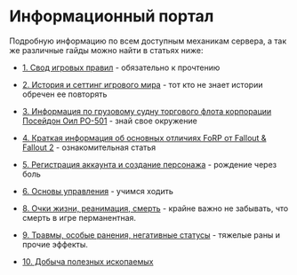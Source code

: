 # Информационный портал

Подробную информацию по всем доступным механикам сервера, а так же различные гайды можно найти в статьях ниже:

- [1. Свод игровых правил](/info/rules/) - обязательно к прочтению
- [2. История и сеттинг игрового мира](/info/lore/) - тот кто не знает истории обречен ее повторять
- [3. Информация по грузовому судну торгового флота корпорации Посейдон Оил PO-501](/info/poseidon/) - знай свое окружение
- [4. Краткая информация об основных отличиях FoRP от Fallout & Fallout 2](/info/intro1) - ознакомительная статья
- [5. Регистрация аккаунта и создание персонажа](/info/start/) - рождение через боль
- [6. Основы управления](/info/basics) - учимся ходить

- [8. Очки жизни, реанимация, cмерть](/info/hp) - крайне важно не забывать, что смерть в игре перманентная.
- [9. Травмы, особые ранения, негативные статусы](/info/status) - тяжелые раны и прочие эффекты.


- [10. Добыча полезных ископаемых](/info/mining)
